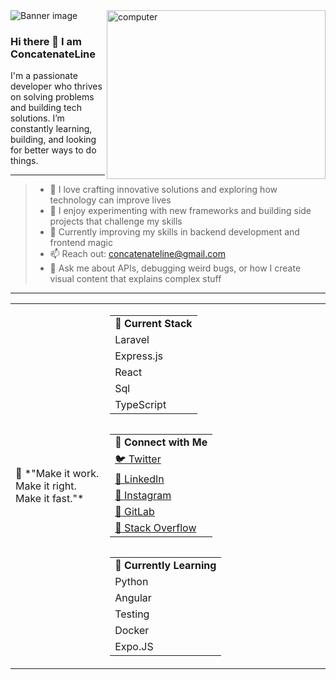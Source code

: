 <img src="https://thumbs.odycdn.com/2973db1642aed847567a30377229e649.webp" alt="Banner image">

<img align="right" height="270px" alt="computer" width="350" src="https://user-images.githubusercontent.com/123336223/215393673-c639c1f3-9496-467a-82a5-655865cc936d.gif" />

### Hi there 👋 I am ConcatenateLine

I'm a passionate developer who thrives on solving problems and building tech solutions. I’m constantly learning, building, and looking for better ways to do things.
<br />

---

> - 🧠 I love crafting innovative solutions and exploring how technology can improve lives
> - 🔧 I enjoy experimenting with new frameworks and building side projects that challenge my skills
> - 🎯 Currently improving my skills in backend development and frontend magic
> - 📫 Reach out: concatenateline@gmail.com
> - 💬 Ask me about APIs, debugging weird bugs, or how I create visual content that explains complex stuff

---

<table align="center" width="100%">
<tr with="30%"><td>
🧩 *"Make it work. Make it right. Make it fast."*  
</td>
<td width="70%">
<table align="right">
<tr><td><strong>🎯 Current Stack</strong></td></tr>
<tr><td>Laravel</td></tr>
<tr><td>Express.js</td></tr>
<tr><td>React</td></tr>
<tr><td>Sql</td></tr>
<tr><td>TypeScript</td></tr>
</table>

<table align="right">
<tr><td><strong>📡 Connect with Me</strong></td></tr>
<tr><td><a href="https://twitter.com/ConcatenateLine" target="_blank">🐦 Twitter</a></td></tr>
<tr><td><a href="https://linkedin.com/in/josue-morales-pascual/" target="_blank">💼 LinkedIn</a></td></tr>
<tr><td><a href="https://instagram.com/ConcatenateLine" target="_blank">📸 Instagram</a></td></tr>
<tr><td><a href="https://gitlab.com/ConcatenateLine" target="_blank">🧪 GitLab</a></td></tr>
<tr><td><a href="https://stackoverflow.com/ConcatenateLine" target="_blank">💬 Stack Overflow</a></td></tr>
</table>
<table align="right">
<tr><td><strong>🚧 Currently Learning</strong></td></tr>
<tr><td>Python</td></tr>
<tr><td>Angular</td></tr>
<tr><td>Testing</td></tr>
<tr><td>Docker</td></tr>
<tr><td>Expo.JS</td></tr>
</table></td>
</tr>
</table>
